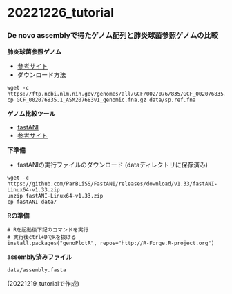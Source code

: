 # 20221226_tutorial
### De novo assemblyで得たゲノム配列と肺炎球菌参照ゲノムの比較
**肺炎球菌参照ゲノム**
- [参考サイト](https://www.ncbi.nlm.nih.gov/genome/176)
- ダウンロード方法
```
wget -c https://ftp.ncbi.nlm.nih.gov/genomes/all/GCF/002/076/835/GCF_002076835.1_ASM207683v1/GCF_002076835.1_ASM207683v1_genomic.fna.gz
cp GCF_002076835.1_ASM207683v1_genomic.fna.gz data/sp.ref.fna
```

**ゲノム比較ツール**
- [fastANI](https://github.com/ParBLiSS/FastANI)
- [参考サイト](https://kazumaxneo.hatenablog.com/entry/2018/09/14/141442)

**下準備**
- fastANIの実行ファイルのダウンロード (dataディレクトリに保存済み)
```
wget -c https://github.com/ParBLiSS/FastANI/releases/download/v1.33/fastANI-Linux64-v1.33.zip
unzip fastANI-Linux64-v1.33.zip
cp fastANI data/
```
**Rの準備**
```
# Rを起動後下記のコマンドを実行
# 実行後ctrl+DでRを抜ける
install.packages("genoPlotR", repos="http://R-Forge.R-project.org")

```
**assembly済みファイル**
```
data/assembly.fasta
```
(20221219_tutorialで作成)
